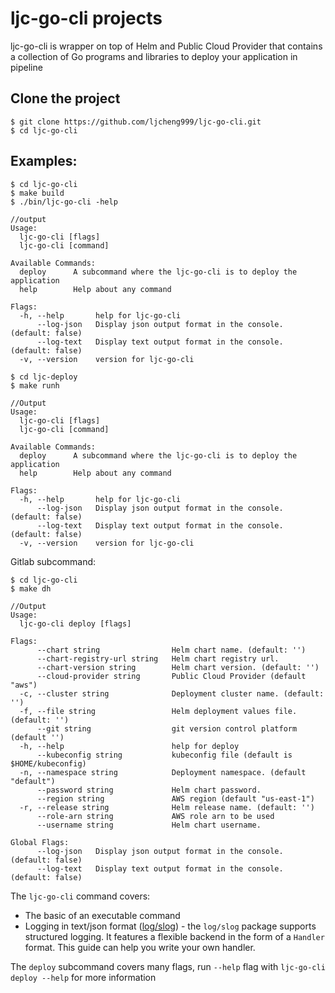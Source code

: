 # ljc-go-cli projects

ljc-go-cli is wrapper on top of Helm and Public Cloud Provider that contains a collection of Go programs and libraries to deploy your application in pipeline

## Clone the project

```
$ git clone https://github.com/ljcheng999/ljc-go-cli.git
$ cd ljc-go-cli
```

## Examples:

```
$ cd ljc-go-cli
$ make build
$ ./bin/ljc-go-cli -help

//output
Usage:
  ljc-go-cli [flags]
  ljc-go-cli [command]

Available Commands:
  deploy      A subcommand where the ljc-go-cli is to deploy the application
  help        Help about any command

Flags:
  -h, --help       help for ljc-go-cli
      --log-json   Display json output format in the console. (default: false)
      --log-text   Display text output format in the console. (default: false)
  -v, --version    version for ljc-go-cli
```

```
$ cd ljc-deploy
$ make runh

//Output
Usage:
  ljc-go-cli [flags]
  ljc-go-cli [command]

Available Commands:
  deploy      A subcommand where the ljc-go-cli is to deploy the application
  help        Help about any command

Flags:
  -h, --help       help for ljc-go-cli
      --log-json   Display json output format in the console. (default: false)
      --log-text   Display text output format in the console. (default: false)
  -v, --version    version for ljc-go-cli
```

Gitlab subcommand:

```
$ cd ljc-go-cli
$ make dh

//Output
Usage:
  ljc-go-cli deploy [flags]

Flags:
      --chart string                Helm chart name. (default: '')
      --chart-registry-url string   Helm chart registry url.
      --chart-version string        Helm chart version. (default: '')
      --cloud-provider string       Public Cloud Provider (default "aws")
  -c, --cluster string              Deployment cluster name. (default: '')
  -f, --file string                 Helm deployment values file. (default: '')
      --git string                  git version control platform (default '')
  -h, --help                        help for deploy
      --kubeconfig string           kubeconfig file (default is $HOME/kubeconfig)
  -n, --namespace string            Deployment namespace. (default "default")
      --password string             Helm chart password.
      --region string               AWS region (default "us-east-1")
  -r, --release string              Helm release name. (default: '')
      --role-arn string             AWS role arn to be used
      --username string             Helm chart username.

Global Flags:
      --log-json   Display json output format in the console. (default: false)
      --log-text   Display text output format in the console. (default: false)
```

The `ljc-go-cli` command covers:

- The basic of an executable command
- Logging in text/json format ([log/slog](https://pkg.go.dev/log/slog)) - the `log/slog` package supports structured logging. It features a flexible backend in the form of a `Handler` format. This guide can help you write your own handler.

The `deploy` subcommand covers many flags, run `--help` flag with `ljc-go-cli deploy --help` for more information

